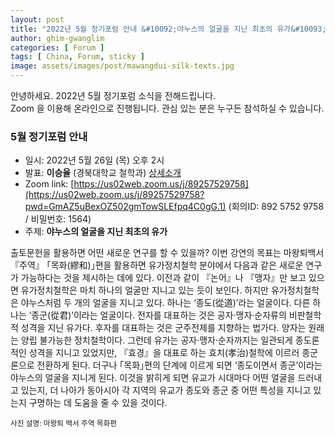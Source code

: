 ```yaml
---
layout: post
title: "2022년 5월 정기포럼 안내 &#10092;야누스의 얼굴을 지닌 최초의 유가&#10093;"
author: ghim-gwanglim
categories: [ Forum ]
tags: [ China, Forum, sticky ]
image: assets/images/post/mawangdui-silk-texts.jpg
---
```


안녕하세요. 2022년 5월 정기포럼 소식을 전해드립니다.<br> 
Zoom 을 이용해 온라인으로 진행됩니다. 관심 있는 분은 누구든 참석하실 수 있습니다. 

### 5월 정기포럼 안내
- 일시: 2022년 5월 26일 (목) 오후 2시
- 발표: __이승율__ (경북대학교 철학과) [상세소개](/author-srlee)
- Zoom link: [https://us02web.zoom.us/j/89257529758](https://us02web.zoom.us/j/89257529758?pwd=GmAZ5uBexOZ502gmTowSLEfpq4C0gG.1)
  (회의ID: 892 5752 9758 / 비밀번호: 1564)
- 주제: __야누스의 얼굴을 지닌 최초의 유가__

출토문헌을 활용하면 어떤 새로운 연구를 할 수 있을까? 이번 강연의 목표는 마왕퇴백서 『주역』 ｢목화(繆和)｣편을 활용하면 유가정치철학 분야에서 다음과 같은 새로운 연구가 가능하다는 것을 제시하는 데에 있다. 이전과 같이 『논어』나 『맹자』만 보고 있으면 유가정치철학은 마치 하나의 얼굴만 지니고 있는 듯이 보인다. 하지만 유가정치철학은 야누스처럼 두 개의 얼굴을 지니고 있다. 하나는 ‘종도(從道)’라는 얼굴이다. 다른 하나는 ‘종군(從君)’이라는 얼굴이다. 전자를 대표하는 것은 공자·맹자·순자류의 비판철학적 성격을 지닌 유가다. 후자를 대표하는 것은 군주전제를 지향하는 법가다. 양자는 원래는 양립 불가능한 정치철학이다. 그런데 유가는 공자·맹자·순자까지는 일관되게 종도론적인 성격을 지니고 있었지만, 『효경』을 대표로 하는 효치(孝治)철학에 이르러 종군론으로 전환하게 된다. 더구나 ｢목화｣편의 단계에 이르게 되면 ‘종도이면서 종군’이라는 야누스의 얼굴을 지니게 된다. 이것을 밝히게 되면 유교가 시대마다 어떤 얼굴을 드러내고 있는지, 더 나아가 동아시아 각 지역의 유교가 종도와 종군 중 어떤 특성을 지니고 있는지 구명하는 데 도움을 줄 수 있을 것이다.


<small>사진 설명: 마왕퇴 백서 주역 목화편</small>
